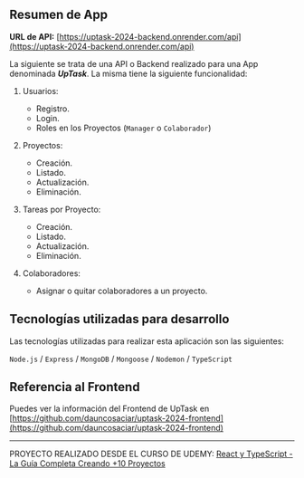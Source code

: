 ## Resumen de App

**URL de API:** [https://uptask-2024-backend.onrender.com/api](https://uptask-2024-backend.onrender.com/api)

La siguiente se trata de una API o Backend realizado para una App denominada _**UpTask**_. La misma tiene la siguiente funcionalidad:

1. Usuarios:

   - Registro.
   - Login.
   - Roles en los Proyectos (`Manager` o `Colaborador`)

2. Proyectos:

   - Creación.
   - Listado.
   - Actualización.
   - Eliminación.

3. Tareas por Proyecto:

   - Creación.
   - Listado.
   - Actualización.
   - Eliminación.

4. Colaboradores:

   - Asignar o quitar colaboradores a un proyecto.

## Tecnologías utilizadas para desarrollo

Las tecnologías utilizadas para realizar esta aplicación son las siguientes:

`Node.js` / `Express` / `MongoDB` / `Mongoose` / `Nodemon` / `TypeScript`

## Referencia al Frontend

Puedes ver la información del Frontend de UpTask en [https://github.com/dauncosaciar/uptask-2024-frontend](https://github.com/dauncosaciar/uptask-2024-frontend)

---

PROYECTO REALIZADO DESDE EL CURSO DE UDEMY: [React y TypeScript - La Guía Completa Creando +10 Proyectos](https://www.udemy.com/course/react-de-principiante-a-experto-creando-mas-de-10-aplicaciones/)
